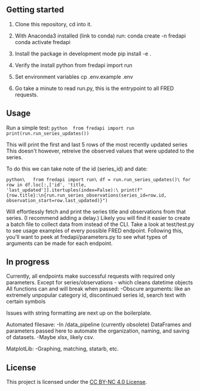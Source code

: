 
## Getting started

1. Clone this repository, cd into it. 

2. With Anaconda3 installed (link to conda) run: 
    conda create -n fredapi
    conda activate fredapi

3. Install the package in development mode 
    pip install -e .

4. Verify the install 
    python 
    from fredapi import run

5. Set environment variables
    cp .env.example .env

6. Go take a minute to read run.py, this is the entrypoint to all FRED requests. 

## Usage 

Run a simple test: 
    ```python  from fredapi import run  print(run.run_series_updates())```

This will print the first and last 5 rows of the most recently updated series 
This doesn't however, retreive the observed values that were updated to the series. 

To do this we can take note of the id (series_id) and date: 
    <pre>```
    python\  
    from fredapi import run\
    df = run.run_series_updates()\
    for row in df.loc[:,['id', 'title, 'last_updated']].itertuples(index=False):\
        print(f"{row.title}:\n{run.run_series_observations(series_id=row.id, observation_start=row.last_updated)}") ```</pre>
        
Will effortlessly fetch and print the series title and observations from that series. (I recommend adding a delay.)
Likely you will find it easier to create a batch file to collect data from instead of the CLI. 
Take a look at test/test.py to see usage examples of every possible FRED endpoint. 
Following this, you'll want to peek at fredapi/parameters.py to see what types of arguments can be made for each endpoint.


## In progress 
Currently, all endpoints make successful requests with required only parameters. 
Except for series/observations - which cleans datetime objects
All functions can and will break when passed: 
    -Obscure arguments: like an extremely unpopular category id, discontinued series id, search text with certain symbols 

Issues with string formatting are next up on the boilerplate.

Automated filesave: 
    -In /data_pipeline (currently obsolete) DataFrames and parameters passed here to automate the organization, naming, and saving of datasets. 
    -Maybe xlsx, likely csv. 

MatplotLib: 
    -Graphing, matching, statarb, etc. 


## License

This project is licensed under the [CC BY-NC 4.0 License](https://creativecommons.org/licenses/by-nc/4.0/).